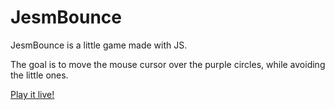 # JesmBounce

JesmBounce is a little game made with JS.

The goal is to move the mouse cursor over the purple circles, while avoiding the little ones.

[Play it live!](http://jszablevski.github.io/JesmBounce/index.html)
